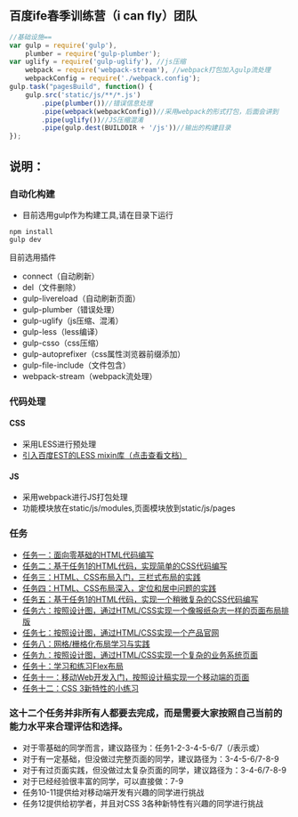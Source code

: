 ## 百度ife春季训练营（i can fly）团队

```javascript
//基础设施==
var gulp = require('gulp'),
    plumber = require('gulp-plumber');
var uglify = require('gulp-uglify'), //js压缩
    webpack = require('webpack-stream'), //webpack打包加入gulp流处理
    webpackConfig = require('./webpack.config');
gulp.task("pagesBuild", function() {
    gulp.src('static/js/**/*.js')
        .pipe(plumber())//错误信息处理
        .pipe(webpack(webpackConfig))//采用webpack的形式打包，后面会讲到
        .pipe(uglify())//JS压缩混淆
        .pipe(gulp.dest(BUILDDIR + '/js'))//输出的构建目录
});
```

## 说明：
### 自动化构建
* 目前选用gulp作为构建工具,请在目录下运行
```
npm install
gulp dev
```
目前选用插件
* connect（自动刷新）
* del（文件删除）
* gulp-livereload（自动刷新页面）
* gulp-plumber（错误处理）  
* gulp-uglify（js压缩、混淆）
* gulp-less（less编译）
* gulp-csso（css压缩）
* gulp-autoprefixer（css属性浏览器前缀添加）
* gulp-file-include（文件包含）
* webpack-stream（webpack流处理）

### 代码处理
#### CSS
* 采用LESS进行预处理
* [引入百度EST的LESS mixin库（点击查看文档）](https://github.com/ecomfe/est/blob/dev/doc/api.md) 

#### JS
* 采用webpack进行JS打包处理
* 功能模块放在static/js/modules,页面模块放到static/js/pages


### 任务
* [任务一：面向零基础的HTML代码编写](https://github.com/fe-icanfly/task1)
* [任务二：基于任务1的HTML代码，实现简单的CSS代码编写](https://github.com/fe-icanfly/task2)
* [任务三：HTML、CSS布局入门，三栏式布局的实践](https://github.com/fe-icanfly/task3)
* [任务四：HTML、CSS布局深入，定位和居中问题的实践](https://github.com/fe-icanfly/task4)
* [任务五：基于任务1的HTML代码，实现一个稍微复杂的CSS代码编写](https://github.com/fe-icanfly/task5)
* [任务六：按照设计图，通过HTML/CSS实现一个像报纸杂志一样的页面布局排版](https://github.com/fe-icanfly/task6)
* [任务七：按照设计图，通过HTML/CSS实现一个产品官网](https://github.com/fe-icanfly/task7)
* [任务八：网格/栅格化布局学习与实践](https://github.com/fe-icanfly/task8)
* [任务九：按照设计图，通过HTML/CSS实现一个复杂的业务系统页面](https://github.com/fe-icanfly/task9)
* [任务十：学习和练习Flex布局](https://github.com/fe-icanfly/task10)
* [任务十一：移动Web开发入门，按照设计稿实现一个移动端的页面](https://github.com/fe-icanfly/task11)
* [任务十二：CSS 3新特性的小练习](https://github.com/fe-icanfly/task12)

### 这十二个任务并非所有人都要去完成，而是需要大家按照自己当前的能力水平来合理评估和选择。
* 对于零基础的同学而言，建议路径为：任务1-2-3-4-5-6/7（/表示或）
* 对于有一定基础，但没做过完整页面的同学，建议路径为：3-4-5-6/7-8-9
* 对于有过页面实践，但没做过太复杂页面的同学，建议路径为：3-4-6/7-8-9
* 对于已经经验很丰富的同学，可以直接做：7-9
* 任务10-11提供给对移动端开发有兴趣的同学进行挑战
* 任务12提供给初学者，并且对CSS 3各种新特性有兴趣的同学进行挑战
